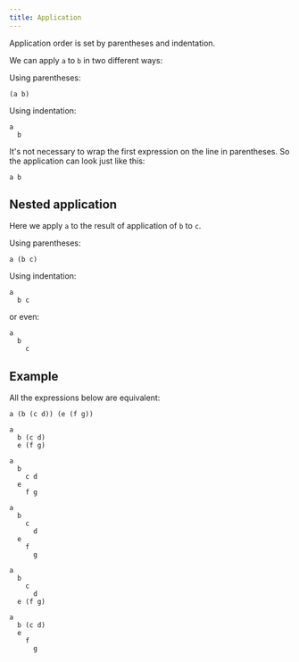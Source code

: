 ```yaml
---
title: Application
---
```


Application order is set by parentheses and indentation.

We can apply `a` to `b` in two different ways:

Using parentheses:
```
(a b)
```

Using indentation:
```
a
  b
```

It's not necessary to wrap the first expression on the line in parentheses. So the application can look just like this:
```
a b
```  

## Nested application

Here we apply `a` to the result of application of `b` to `c`.

Using parentheses:

```
a (b c)
```

Using indentation:

```
a
  b c
```

or even: 

```
a
  b
    c
```

## Example

All the expressions below are equivalent:

```
a (b (c d)) (e (f g))
```

```
a
  b (c d)
  e (f g)
```

```
a
  b
    c d
  e
    f g
```
```
a
  b
    c
      d
  e
    f
      g
```
```
a
  b
    c
      d
  e (f g)
```
```
a
  b (c d)
  e
    f
      g
```